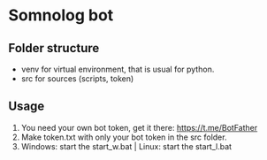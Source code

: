 # Somnolog bot

## Folder structure
- venv for virtual environment, that is usual for python.
- src for sources (scripts, token)

## Usage
1. You need your own bot token, get it there: https://t.me/BotFather
2. Make token.txt with only your bot token in the src folder.
3. Windows: start the start_w.bat | Linux: start the start_l.bat
